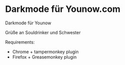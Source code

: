 # Darkmode für Younow.com


Darkmode für Younow 

Grüße an Souldrinker und Schwester


Requirements:

 - Chrome + tampermonkey plugin
 - Firefox + Greasemonkey plugin

